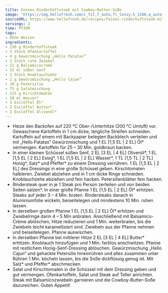 ```yaml
---
title: Feines Rinderhüftsteak mit Cowboy-Butter-Soße
image: 'https://img.hellofresh.com/c_fit,f_auto,fl_lossy,h_1100,q_auto,w_2600/hellofresh_s3/image/feines-rinderhuftsteak-mit-cowboy-butter-sosze-38580729.jpg'
sourceURL: https://www.hellofresh.de/recipes/feines-rinderhuftsteak-mit-cowboy-butter-sosze-6331c52f0b73b5292100b234
servings: 2
time: PT35M
tags:
- Ohne Weizen
ingredients:
- 250 g Rinderhüftsteak
- 3 Stück Ofenkartoffel
- 4 g Gewürzmischung „Hello Patatas“
- 2 Stück rote Zwiebel
- 12 g Balsamicocreme
- 15 ml süßer Senf
- 1 Stück Knoblauchzehe
- 2 g Gewürzmischung „Hello Cajun“
- 10 g Petersilie
- 75 g Salatmischung
- 125 g Kirschtomaten
- 50 ml Wasser*
- 3 Esslöffel Öl*
- 2 Esslöffel Butter*
- 2 Esslöffel Olivenöl*
---
```


- Heize den Backofen auf 220 °C Ober-/Unterhitze (200 °C Umluft) vor.  Gewaschene Kartoffeln in 1 cm dicke, längliche Streifen schneiden. Kartoffeln auf einem mit Backpapier belegten Backblech verteilen und mit „Hello Patatas“ Gewürzmischung und 1 EL [1,5 EL | 2 EL] Öl\* vermengen. Kartoffeln für 25 – 30 Min. goldbraun backen.
- In einer kleinen Schüssel süßen Senf, 2 EL [3 EL | 4 EL] Olivenöl\*, 1 EL [1,5 EL | 2 EL] Essig\*, 1 EL [1,5 EL | 2 EL] Wasser\*, 1 TL [1,5 TL | 2 TL] Honig\*, Salz\* und Pfeffer\* zu einem Dressing verrühren. 1 EL [1,5 EL | 2 EL] des Dressings in eine große Schüssel geben.  Kirschtomaten halbieren.  Zwiebel abziehen und in 1 cm dicke Ringe schneiden.  Knoblauchzehe abziehen und fein hacken.  Petersilienblätter fein hacken.
- Rindersteak quer in je 1 Steak pro Person zerteilen und von beiden Seiten salzen\*.  In einer große Pfanne 1 EL [1,5 EL | 2 EL] Öl\* erhitzen. Steaks auf jeder 3 – 4 Min. braten. Rindersteaks danach in Aluminiumfolie wickeln, beiseitelegen und mindestens 10 Min. ruhen lassen.
- In derselben großen Pfanne 1 EL [1,5 EL | 2 EL] Öl\* erhitzen und Zwiebelringe darin 4 – 5 Min anbraten. Anschließend mit Balsamico-Crème ablöschen, Hitze reduzieren und 1 Min. weiterbraten, bis die Zwiebeln leicht karamellisiert sind. Zwiebeln aus der Pfanne nehmen und beiseitelegen.  Pfanne auswischen.
- In derselben Pfanne bei mittlerer Hitze 2 EL [3 EL | 4 EL] Butter\* erhitzen. Knoblauch hinzufügen und 1 Min. farblos anschwitzen. Pfanne mit restlichem Honig-Senf-Dressing ablöschen.  Gewürzmischung „Hello Cajun“ und gehackte Petersilie hineinrühren und alles zusammen unter Rühren 1 Min. köcheln lassen, bis die Soße dickflüssig genug ist. Mit Salz\* und Pfeffer\* abschmecken.
- Salat und Kirschtomaten in die Schüssel mit dem Dressing geben und gut vermengen. Ofenkartoffeln, Salat und Steak auf Teller anrichten. Steak mit Balsamicozwiebeln garnieren und die Cowboy-Butter-Soße dazureichen. Guten Appetit!
